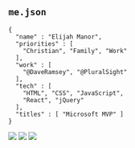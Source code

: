 ## `me.json`

<div class="Split">
  <div class="Split-column">
    <pre class="language-javascript language--clean language--small"><code>{
  "name" : "Elijah Manor",
  "priorities" : [
    "Christian", "Family", "Work"
  ],
  "work" : [
    "@DaveRamsey", "@PluralSight"
  ],
  "tech" : [
    "HTML", "CSS", "JavaScript",
    "React", "jQuery"
  ],
  "titles" : [ "Microsoft MVP" ]
}</code></pre>
  </div>
  <div class="Split-column">
    <img src="/img/myfamily.jpg" />
    <img src="/img/ramsey-solutions.svg" />
    <img src="/img/everydollar.svg" />
  </div>
</div>  
